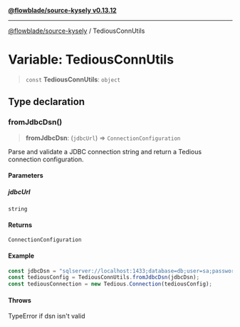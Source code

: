 [**@flowblade/source-kysely v0.13.12**](../README.md)

***

[@flowblade/source-kysely](../README.md) / TediousConnUtils

# Variable: TediousConnUtils

> `const` **TediousConnUtils**: `object`

## Type declaration

### fromJdbcDsn()

> **fromJdbcDsn**: (`jdbcUrl`) => `ConnectionConfiguration`

Parse and validate a JDBC connection string and return a Tedious connection configuration.

#### Parameters

##### jdbcUrl

`string`

#### Returns

`ConnectionConfiguration`

#### Example

```typescript
const jdbcDsn = "sqlserver://localhost:1433;database=db;user=sa;password=pwd;trustServerCertificate=true;encrypt=false";
const tediousConfig = TediousConnUtils.fromJdbcDsn(jdbcDsn);
const tediousConnection = new Tedious.Connection(tediousConfig);
```

#### Throws

TypeError if dsn isn't valid
